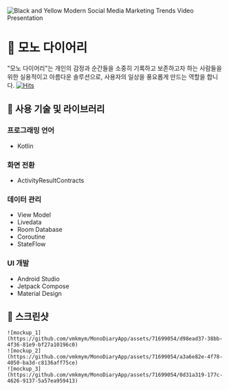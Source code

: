 ![Black and Yellow Modern Social Media Marketing Trends Video Presentation](https://github.com/vmkmym/MonoDiaryApp/assets/71699054/c14c2a60-6105-4dc2-b629-a183a05dfc4a)




# 🚩 모노 다이어리
"모노 다이어리"는 개인의 감정과 순간들을 소중히 기록하고 보존하고자 하는 사람들을 위한 실용적이고 아름다운 솔루션으로, 사용자의 일상을 풍요롭게 만드는 역할을 합니다.
[![Hits](https://hits.seeyoufarm.com/api/count/incr/badge.svg?url=https%3A%2F%2Fgithub.com%2Fvmkmym%2FMonoDiaryApp%2Fhit-counter&count_bg=%23F3BCCE&title_bg=%239BB3ED&icon=kotlin.svg&icon_color=%23E7E7E7&title=Mono+Diary&edge_flat=false)](https://hits.seeyoufarm.com)



## 🚩 사용 기술 및 라이브러리

### 프로그래밍 언어
- Kotlin

### 화면 전환
- ActivityResultContracts

### 데이터 관리
- View Model
- Livedata
- Room Database
- Coroutine
- StateFlow

### UI 개발
- Android Studio
- Jetpack Compose
- Material Design



## 🚩 스크린샷
    ![mockup_1](https://github.com/vmkmym/MonoDiaryApp/assets/71699054/d98ead37-38bb-4f36-81e9-bf27a10196c0)
    ![mockup_2](https://github.com/vmkmym/MonoDiaryApp/assets/71699054/a3a6e82e-4f78-4050-ba3d-c8136aff75ce)
    ![mockup_3](https://github.com/vmkmym/MonoDiaryApp/assets/71699054/0d31a319-177c-4626-9137-5a57ea959413)

